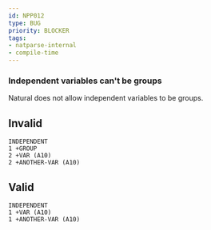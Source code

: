```yaml
---
id: NPP012
type: BUG
priority: BLOCKER
tags:
- natparse-internal
- compile-time
---
```


### Independent variables can't be groups

Natural does not allow independent variables to be groups.

## Invalid

```natural
INDEPENDENT
1 +GROUP
2 +VAR (A10)
2 +ANOTHER-VAR (A10)
```

## Valid

```natural
INDEPENDENT
1 +VAR (A10)
1 +ANOTHER-VAR (A10)
```

